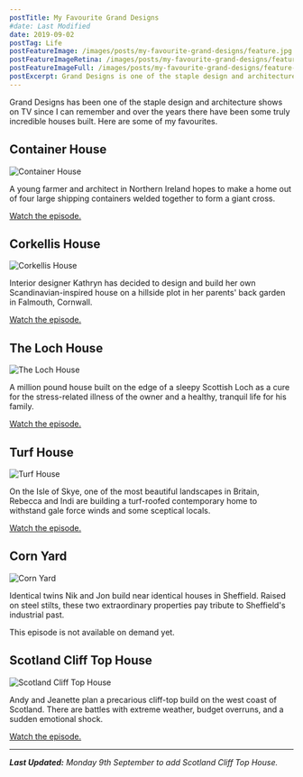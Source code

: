 ```yaml
---
postTitle: My Favourite Grand Designs
#date: Last Modified
date: 2019-09-02
postTag: Life
postFeatureImage: /images/posts/my-favourite-grand-designs/feature.jpg
postFeatureImageRetina: /images/posts/my-favourite-grand-designs/feature@2x.jpg
postFeatureImageFull: /images/posts/my-favourite-grand-designs/feature-full.jpg
postExcerpt: Grand Designs is one of the staple design and architecture shows on TV and over the years there have been some truly incredible houses built. Here are some of my favourites.
---
```


Grand Designs has been one of the staple design and architecture shows on TV since I can remember and over the years there have been some truly incredible houses built. Here are some of my favourites.

## Container House

![Container House](/images/posts/my-favourite-grand-designs/favourite.jpg)

A young farmer and architect in Northern Ireland hopes to make a home out of four large shipping containers welded together to form a giant cross.

[Watch the episode.](https://www.channel4.com/programmes/grand-designs/on-demand/57386-006)

## Corkellis House

![Corkellis House](/images/posts/my-favourite-grand-designs/corkellis-house.jpg)

Interior designer Kathryn has decided to design and build her own Scandinavian-inspired house on a hillside plot in her parents' back garden in Falmouth, Cornwall.

[Watch the episode.](https://www.channel4.com/programmes/grand-designs/on-demand/46761-029)

## The Loch House

![The Loch House](/images/posts/my-favourite-grand-designs/loch-house.png)

A million pound house built on the edge of a sleepy Scottish Loch as a cure for the stress-related illness of the owner and a healthy, tranquil life for his family.

[Watch the episode.](https://www.channel4.com/programmes/grand-designs/on-demand/41975-019)

## Turf House

![Turf House](/images/posts/my-favourite-grand-designs/turf-house.jpg)

On the Isle of Skye, one of the most beautiful landscapes in Britain, Rebecca and Indi are building a turf-roofed contemporary home to withstand gale force winds and some sceptical locals.

[Watch the episode.](https://www.channel4.com/programmes/grand-designs/on-demand/49841-002)

## Corn Yard

![Corn Yard](/images/posts/my-favourite-grand-designs/corn-yard.jpg)

Identical twins Nik and Jon build near identical houses in Sheffield. Raised on steel stilts, these two extraordinary properties pay tribute to Sheffield's industrial past.

This episode is not available on demand yet.

## Scotland Cliff Top House

![Scotland Cliff Top House](/images/posts/my-favourite-grand-designs/cliff-top-house.jpg)

Andy and Jeanette plan a precarious cliff-top build on the west coast of Scotland. There are battles with extreme weather, budget overruns, and a sudden emotional shock.

[Watch the episode.](https://www.channel4.com/programmes/grand-designs/on-demand/65182-006)

---

***Last Updated:** Monday 9th September to add Scotland Cliff Top House.*
